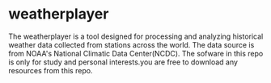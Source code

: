 # weatherplayer
The weatherplayer is a tool designed for processing and analyzing historical weather data collected from stations across the world. The data source is from NOAA's National Climatic Data Center(NCDC). The sofware in this repo is only for study and personal interests.you are free to download any resources from this repo.
